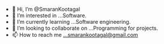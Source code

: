 - 👋 Hi, I’m @SmaranKootagal
- 👀 I’m interested in ...Software.
- 🌱 I’m currently learning ...Software engineering.
- 💞️ I’m looking to collaborate on ...Programming for projects.
- 📫 How to reach me ...smarankootagal@gmail.com

<!---
SmaranKootagal/SmaranKootagal is a ✨ special ✨ repository because its `README.md` (this file) appears on your GitHub profile.
You can click the Preview link to take a look at your changes.
--->
